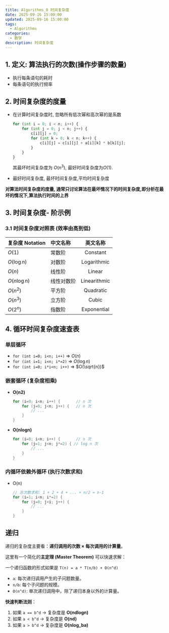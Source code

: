 ```yaml
---
title: Algorithms_0 时间复杂度
date: 2025-09-16 15:00:00
updated: 2025-09-16 15:00:00
tags:
  - Algorithms
categories:
  - 数学
description: 时间复杂度
---
```



##  1. 定义: 算法执行的次数(操作步骤的数量)

- 执行每条语句的耗时
- 每条语句的执行频率

##  2. 时间复杂度的度量

- 在计算时间复杂度时, 忽略所有低次幂和高次幂的是系数

    ```python
    for (int i = 0; i < n; i++) {
        for (int j = 0; j < n; j++) {
            c[i][j] = 0;
            for (int k = 0; k < n; k++) {
                c[i][j] = c[i][j] + a[i][k] * b[k][j];
            }
        }
    }
    ```

    其最坏时间复杂度为 $O(n^3)$, 最好时间复杂度为$O(1)$. 

- 最好时间复杂度, 最坏时间复杂度,平均时间复杂度

**对算法时间复杂度的度量, 通常只讨论算法在最坏情况下的时间复杂度,即分析在最坏的情况下,算法执行时间的上界**

## 3. 时间复杂度- 阶示例

### 3.1 时间复杂度对照表 (效率由高到低)

| 复杂度 Notation | 中文名称   |   英文名称   |
| :-------------- | :--------- | :----------: |
| $O(1)$          | 常数阶     |   Constant   |
| $O(\log n)$     | 对数阶     | Logarithmic  |
| $O(n)$          | 线性阶     |    Linear    |
| $O(n \log n)$   | 线性对数阶 | Linearithmic |
| $O(n^2)$        | 平方阶     |  Quadratic   |
| $O(n^3)$        | 立方阶     |    Cubic     |
| $O(2^n)$        | 指数阶     | Exponential  |

##  4. 循环时间复杂度速查表

###  单层循环

- `for (int i=0; i<n; i++)` => $O(n)$ 
- `for (int i=1; i<n; i*=2)` => $O(\log n)$ 
- `for (int i=0; i*i<n; i++)` => $O(\sqrt{n})$

###  嵌套循环 (复杂度相乘)

- **O(n2)**

    ```c++
    for (i=0; i<n; i++) {       // n 次
        for (j=0; j<n; j++) {   // n 次
            // ...
        }
    }
    ```

- **O(nlogn)**

    ```c++
    for (i=0; i<n; i++) {       // n 次
        for (j=1; j<n; j*=2) { // log n 次
            // ...
        }
    }
    ```

###  内循环依赖外循环 (执行次数求和)

- O(n)

    ```c++
    // 总次数求和: 1 + 2 + 4 + ... + n/2 ≈ n-1
    for (i=1; i<n; i*=2) {
        for (j=0; j<i; j++) {
            // ...
        }
    }
    ```

##  递归

递归的复杂度主要看：**递归调用的次数 × 每次调用的计算量**。

这里有一个简化的**主定理 (Master Theorem)** 可以快速求解：

 一个递归函数的形式如果是 `T(n) = a * T(n/b) + O(n^d)`

- `a`: 每次递归调用产生的子问题数量。
- `n/b`: 每个子问题的规模。
- `O(n^d)`: 单次递归调用中，除了递归本身以外的计算量。

**快速判断法则**：

1. 如果 `a == b^d` -> 复杂度是 **O(ndlogn)**
2. 如果 `a < b^d` -> 复杂度是 **O(nd)**
3. 如果 `a > b^d` -> 复杂度是 **O(nlog_ba)**